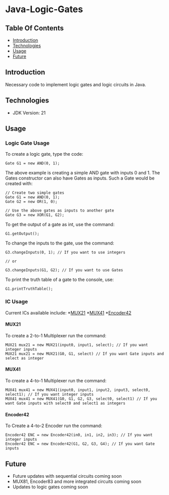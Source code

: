 # Java-Logic-Gates

## Table Of Contents
* [Introduction](#introduction)
* [Technologies](#technologies)
* [Usage](#usage)
* [Future](#future)

## Introduction
Necessary code to implement logic gates and logic circuits in Java.

## Technologies
* JDK Version: 21

## Usage
### Logic Gate Usage
To create a logic gate, type the code:
```
Gate G1 = new AND(0, 1);
```
The above example is creating a simple AND gate with inputs 0 and 1.
The Gates constructor can also have Gates as inputs. Such a Gate would be created with:
```
// Create two simple gates
Gate G1 = new AND(0, 1);
Gate G2 = new OR(1, 0);

// Use the above gates as inputs to another gate
Gate G3 = new XOR(G1, G2);
```
To get the output of a gate as int, use the command:
```
G1.getOutput();
```
To change the inputs to the gate, use the command:
```
G3.changeInputs(0, 1); // If you want to use integers

// or

G3.changeInputs(G1, G2); // If you want to use Gates
```
To print the truth table of a gate to the console, use:
```
G1.printTruthTable();
```
### IC Usage

Current ICs available include:
*[MUX21](#mux21)
*[MUX41](#mux41)
*[Encoder42](#encoder42)

#### MUX21
To create a 2-to-1 Multiplexer run the command:
```
MUX21 mux21 = new MUX21(input0, input1, select); // If you want integer inputs
MUX21 mux21 = new MUX21(G0, G1, select) // If you want Gate inputs and select as integer
```
#### MUX41
To create a 4-to-1 Multiplexer run the command:
```
MUX41 mux41 = new MUX41(input0, input1, input2, input3, select0, select1); // If you want integer inputs
MUX41 mux41 = new MUX41(G0, G1, G2, G3, select0, select1) // If you want Gate inputs with select0 and select1 as integers
```
#### Encoder42
To Create a 4-to-2 Encoder run the command:
```
Encoder42 ENC = new Encoder42(in0, in1, in2, in3); // If you want integer inputs
Encoder42 ENC = new Encoder42(G1, G2, G3, G4); // If you want Gate inputs
```

## Future
- Future updates with sequential circuits coming soon
- MUX81, Encoder83 and more integrated circuits coming soon
- Updates to logic gates coming soon


